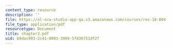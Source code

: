 ```yaml
---
content_type: resource
description: ''
file: https://ol-ocw-studio-app-qa.s3.amazonaws.com/courses/res-18-004-the-torch-or-the-firehose-a-guide-to-section-teaching-spring-2009/b9dac9932c41009339095f836751df2f_chapter3.pdf
file_type: application/pdf
resourcetype: Document
title: chapter3.pdf
uid: b9dac993-2c41-0093-3909-5f836751df2f
---
```

